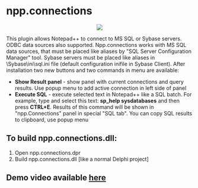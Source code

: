 # npp.connections

<div align="center">
	<a href="https://github.com/vladk1973/npp.connections">
		<img src="https://github.com/vladk1973/npp.connections/blob/master/Notepad%2B%2B%20SQL%20Connection%20Plugin.png">
	</a>
</div>

This plugin allows Notepad++ to connect to MS SQL or Sybase servers. ODBC data sources also supported. Npp.connections works with MS SQL data sources, that must be placed like aliases by "SQL Server Configuration Manager" tool. Sybase servers must be placed like aliases in \Sybase\ini\sql.ini file (default configuration inifile in Sybase Client).
After installation two new buttons and two commands in menu are available:
<ul>
<li><b>Show Result panel</b> - show panel with current connections and query results. Use popup menu to add active connection in left side of panel</li>
<li><b>Execute SQL</b> - execute selected text in Notepad++ like a SQL batch. For example, type and select this text: <b>sp_help sysdatabases</b> and then press <b>CTRL+E</b>. Results of this command will be shown in "npp.Connections" panel in special "SQL tab". 
    You can copy SQL results to clipboard, use popup menu</li>
</ul>

## To build npp.connections.dll:
<ol>
<li>Open npp.connections.dpr</li>
<li>Build npp.connections.dll [like a normal Delphi project]</li>
</ol>

## Demo video available <a href="https://github.com/vladk1973/npp.connections/tree/master/Demo">here</a>
